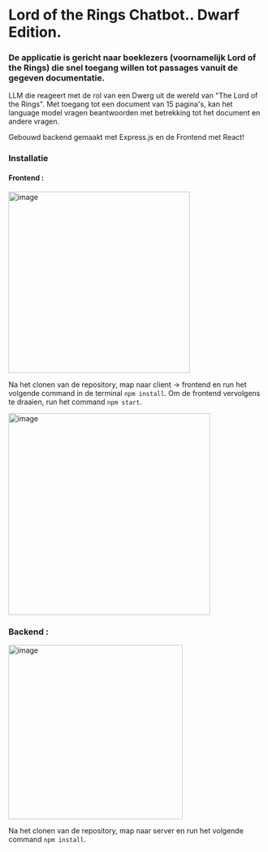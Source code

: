 # Lord of the Rings Chatbot.. Dwarf Edition.

### De applicatie is gericht naar boeklezers (voornamelijk Lord of the Rings) die snel toegang willen tot passages vanuit de gegeven documentatie.

LLM die reageert met de rol van een Dwerg uit de wereld van "The Lord of the Rings".
Met toegang tot een document van 15 pagina's, kan het language model vragen beantwoorden met betrekking tot het document en andere vragen.

Gebouwd backend gemaakt met Express.js en de Frontend met React!

### Installatie

#### Frontend : 

<img width="357" alt="image" src="https://github.com/user-attachments/assets/8b64bad8-23bf-4f88-a9af-1357e0264130" />

Na het clonen van de repository, map naar client -> frontend en run het volgende command in de terminal `npm install`.
Om de frontend vervolgens te draaien, run het command `npm start`.

<img width="397" alt="image" src="https://github.com/user-attachments/assets/992ae4d3-106b-4cf9-8d9c-4a7dd25aff66" />

### Backend : 

<img width="343" alt="image" src="https://github.com/user-attachments/assets/bab457b1-667b-4450-90cc-3d37993411a0" />

Na het clonen van de repository, map naar server en run het volgende command `npm install`.


